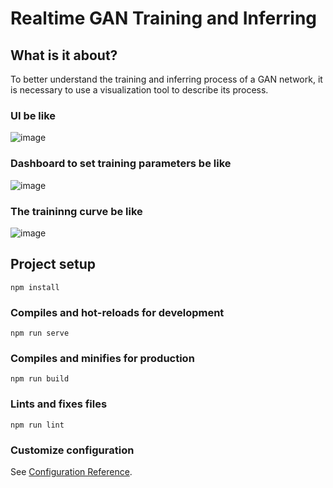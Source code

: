 # Realtime GAN Training and Inferring

## What is it about?

To better understand the training and inferring process of a GAN network, it is necessary to use a visualization tool to describe its process.


### UI be like 

![image](https://user-images.githubusercontent.com/92573864/177764159-fe243ac6-da63-4fee-9f02-ac4f459bf28e.png)

### Dashboard to set training parameters be like

![image](https://user-images.githubusercontent.com/92573864/177764400-86ad0739-ccdf-4c25-852a-c71b383159c8.png)

### The traininng curve be like
![image](https://user-images.githubusercontent.com/92573864/177764451-8ad5e195-bde9-4215-94b4-9143ac9660ad.png)







## Project setup
```
npm install
```

### Compiles and hot-reloads for development
```
npm run serve
```

### Compiles and minifies for production
```
npm run build
```

### Lints and fixes files
```
npm run lint
```

### Customize configuration
See [Configuration Reference](https://cli.vuejs.org/config/).



